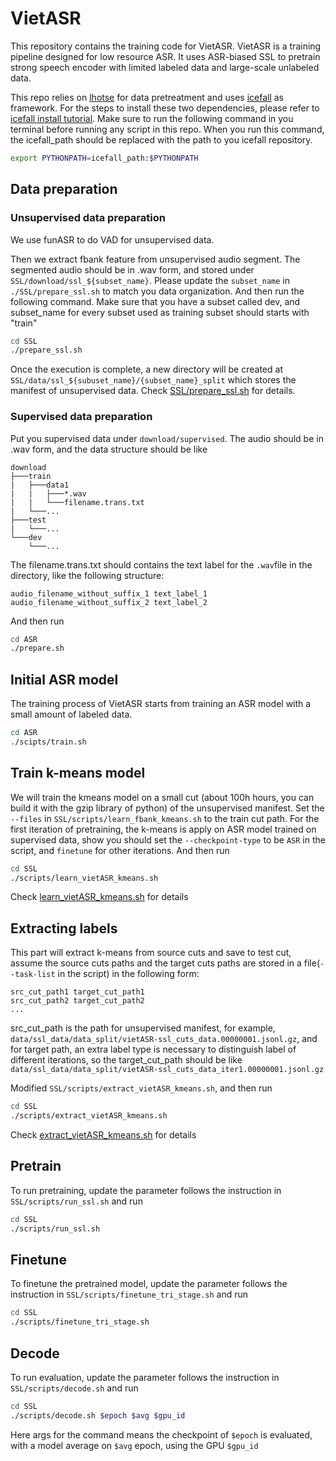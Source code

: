 # VietASR

This repository contains the training code for VietASR.
VietASR is a training pipeline designed for low resource ASR. It uses ASR-biased SSL to pretrain strong speech encoder with limited labeled data and large-scale unlabeled data. 

 This repo relies on [lhotse](https://github.com/lhotse-speech/lhotse) for data pretreatment and uses [icefall](https://github.com/k2-fsa/icefall) as framework. For the steps to install these two dependencies, please refer to [icefall install tutorial](https://k2-fsa.github.io/icefall/installation/index.html). Make sure to run the following command in you terminal before running any script in this repo. When you run this command, the icefall_path should be replaced with the path to you icefall repository.
 ```bash
 export PYTHONPATH=icefall_path:$PYTHONPATH
 ```
 

## Data preparation
### Unsupervised data preparation

We use funASR to do VAD for unsupervised data.

Then we extract fbank feature from unsupervised audio segment. The segmented audio should be in .wav form, and stored under ```SSL/download/ssl_${subset_name}```. Please update the   ```subset_name``` in ```./SSL/prepare_ssl.sh``` to match you data organization. And then run the following command. Make sure that you have a subset called dev, and subset_name for every subset used as training subset should starts with "train"
```bash
cd SSL
./prepare_ssl.sh
```
Once the execution is complete, a new directory will be created at  ```SSL/data/ssl_${subuset_name}/{subset_name}_split``` which stores the manifest of unsupervised data.
Check [SSL/prepare_ssl.sh](SSL/prepare_ssl.sh) for details.
### Supervised data preparation
Put you supervised data under ```download/supervised```. The audio should be in .wav form, and the data structure should be like
```
download
├───train
|   ├───data1
|   |   ├───*.wav
|   |   └───filename.trans.txt
|   └───...
├───test
|   └───...
└───dev
    └───...
```
The filename.trans.txt should contains the text label for the ```.wav```file in the directory, like the following structure:
```
audio_filename_without_suffix_1 text_label_1
audio_filename_without_suffix_2 text_label_2
```
And then run
```bash
cd ASR
./prepare.sh
```

## Initial ASR model
The training process of VietASR starts from training an ASR model with a small amount of labeled data.
```bash
cd ASR
./scipts/train.sh
```

## Train k-means model
We will train the kmeans model on a small cut (about 100h hours, you can build it with the gzip library of python) of the unsupervised manifest. Set the ```--files``` in ```SSL/scripts/learn_fbank_kmeans.sh``` to the train cut path. For the first iteration of pretraining, the k-means is apply on ASR model trained on supervised data, show you should set the ```--checkpoint-type``` to be ```ASR``` in the script, and ```finetune``` for other iterations. And then run

```bash
cd SSL
./scripts/learn_vietASR_kmeans.sh
```

Check [learn_vietASR_kmeans.sh](SSL/scripts/learn_vietASR_kmeans.sh) for details


## Extracting labels

This part will extract k-means from source cuts and save to test cut, assume the source cuts paths and the target cuts paths are stored in a file(```--task-list``` in the script) in the following form:
```
src_cut_path1 target_cut_path1
src_cut_path2 target_cut_path2
...
```
src_cut_path is the path for unsupervised manifest, for example, ```data/ssl_data/data_split/vietASR-ssl_cuts_data.00000001.jsonl.gz```, and for target path, an extra label type is necessary to distinguish label of different iterations, so the target_cut_path should be like ```data/ssl_data/data_split/vietASR-ssl_cuts_data_iter1.00000001.jsonl.gz```

Modified ```SSL/scripts/extract_vietASR_kmeans.sh```, and then run
```bash
cd SSL
./scripts/extract_vietASR_kmeans.sh
```
Check [extract_vietASR_kmeans.sh](SSL/scripts/extract_vietASR_kmeans.sh) for details

## Pretrain
To run pretraining, update the parameter follows the instruction in ```SSL/scripts/run_ssl.sh``` and run
```bash
cd SSL
./scripts/run_ssl.sh
```
## Finetune
To finetune the pretrained model, update the parameter follows the instruction in ```SSL/scripts/finetune_tri_stage.sh``` and run
```bash
cd SSL
./scripts/finetune_tri_stage.sh
```
## Decode
To run evaluation, update the parameter follows the instruction in ```SSL/scripts/decode.sh``` and run
```bash
cd SSL
./scripts/decode.sh $epoch $avg $gpu_id
```
Here args for the command means the checkpoint of ```$epoch``` is evaluated, with a model average on ```$avg``` epoch, using the GPU ```$gpu_id```
